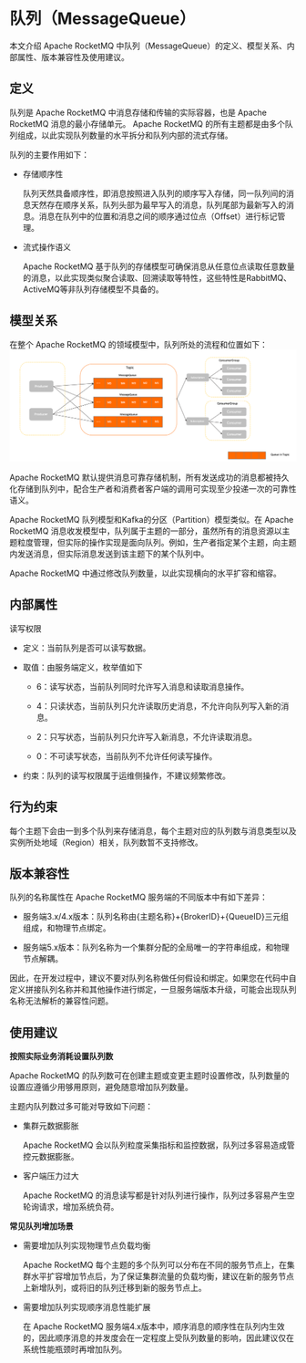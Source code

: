 # 队列（MessageQueue） 


本文介绍 Apache RocketMQ 中队列（MessageQueue）的定义、模型关系、内部属性、版本兼容性及使用建议。

## 定义 


队列是 Apache RocketMQ 中消息存储和传输的实际容器，也是 Apache RocketMQ 消息的最小存储单元。 Apache RocketMQ 的所有主题都是由多个队列组成，以此实现队列数量的水平拆分和队列内部的流式存储。

队列的主要作用如下：

* 存储顺序性

  队列天然具备顺序性，即消息按照进入队列的顺序写入存储，同一队列间的消息天然存在顺序关系，队列头部为最早写入的消息，队列尾部为最新写入的消息。消息在队列中的位置和消息之间的顺序通过位点（Offset）进行标记管理。

* 流式操作语义

  Apache RocketMQ 基于队列的存储模型可确保消息从任意位点读取任意数量的消息，以此实现类似聚合读取、回溯读取等特性，这些特性是RabbitMQ、ActiveMQ等非队列存储模型不具备的。

  




## 模型关系

在整个 Apache RocketMQ 的领域模型中，队列所处的流程和位置如下：![队列](../picture/v5/archiforqueue.png)



Apache RocketMQ 默认提供消息可靠存储机制，所有发送成功的消息都被持久化存储到队列中，配合生产者和消费者客户端的调用可实现至少投递一次的可靠性语义。

Apache RocketMQ 队列模型和Kafka的分区（Partition）模型类似。在 Apache RocketMQ 消息收发模型中，队列属于主题的一部分，虽然所有的消息资源以主题粒度管理，但实际的操作实现是面向队列。例如，生产者指定某个主题，向主题内发送消息，但实际消息发送到该主题下的某个队列中。

Apache RocketMQ 中通过修改队列数量，以此实现横向的水平扩容和缩容。

## 内部属性

读写权限

* 定义：当前队列是否可以读写数据。

* 取值：由服务端定义，枚举值如下
  * 6：读写状态，当前队列同时允许写入消息和读取消息操作。
  
  * 4：只读状态，当前队列只允许读取历史消息，不允许向队列写入新的消息。
  
  * 2：只写状态，当前队列只允许写入新消息，不允许读取消息。
  
  * 0：不可读写状态，当前队列不允许任何读写操作。
  

  

* 约束：队列的读写权限属于运维侧操作，不建议频繁修改。




## 行为约束

每个主题下会由一到多个队列来存储消息，每个主题对应的队列数与消息类型以及实例所处地域（Region）相关，队列数暂不支持修改。

## 版本兼容性

队列的名称属性在 Apache RocketMQ 服务端的不同版本中有如下差异：

* 服务端3.x/4.x版本：队列名称由{主题名称}+{BrokerID}+{QueueID}三元组组成，和物理节点绑定。

* 服务端5.x版本：队列名称为一个集群分配的全局唯一的字符串组成，和物理节点解耦。




因此，在开发过程中，建议不要对队列名称做任何假设和绑定。如果您在代码中自定义拼接队列名称并和其他操作进行绑定，一旦服务端版本升级，可能会出现队列名称无法解析的兼容性问题。

## 使用建议

**按照实际业务消耗设置队列数**

Apache RocketMQ 的队列数可在创建主题或变更主题时设置修改，队列数量的设置应遵循少用够用原则，避免随意增加队列数量。

主题内队列数过多可能对导致如下问题：

* 集群元数据膨胀

  Apache RocketMQ 会以队列粒度采集指标和监控数据，队列过多容易造成管控元数据膨胀。

* 客户端压力过大

  Apache RocketMQ 的消息读写都是针对队列进行操作，队列过多容易产生空轮询请求，增加系统负荷。

**常见队列增加场景**

* 需要增加队列实现物理节点负载均衡

  Apache RocketMQ 每个主题的多个队列可以分布在不同的服务节点上，在集群水平扩容增加节点后，为了保证集群流量的负载均衡，建议在新的服务节点上新增队列，或将旧的队列迁移到新的服务节点上。

* 需要增加队列实现顺序消息性能扩展

  在 Apache RocketMQ 服务端4.x版本中，顺序消息的顺序性在队列内生效的，因此顺序消息的并发度会在一定程度上受队列数量的影响，因此建议仅在系统性能瓶颈时再增加队列。

  




